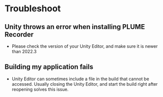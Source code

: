 # Troubleshoot

## Unity throws an error when installing PLUME Recorder
* Please check the version of your Unity Editor, and make sure it is newer than 2022.3

## Building my application fails
* Unity Editor can sometimes include a file in the build that cannot be accessed. Usually closing the Unity Editor, and start the build right after reopening solves this issue.